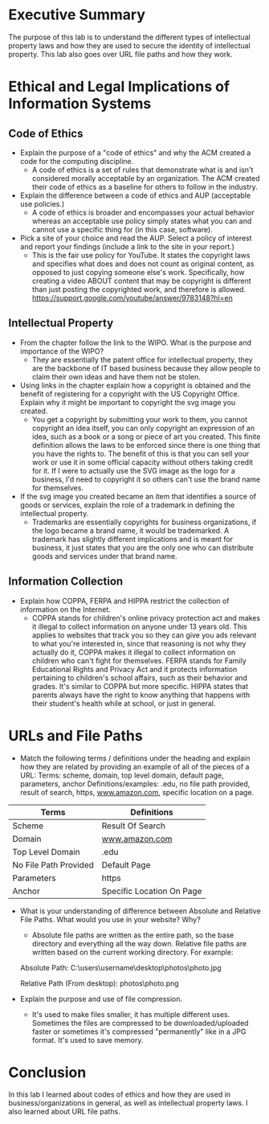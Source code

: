 # Executive Summary
The purpose of this lab is to understand the different types of intellectual property laws and how they are used to secure the identity of intellectual property.
This lab also goes over URL file paths and how they work.
# Ethical and Legal Implications of Information Systems
## Code of Ethics
* Explain the purpose of a "code of ethics" and why the ACM created a code for the computing discipline.
   * A code of ethics is a set of rules that demonstrate what is and isn't considered morally acceptable by an organization. The ACM created their code of ethics as a baseline for others to follow in the industry. 
* Explain the difference between a code of ethics and AUP (acceptable use policies.) 
   * A code of ethics is broader and encompasses your actual behavior whereas an acceptable use policy simply states what you can and cannot use a specific thing for (in this case, software). 
* Pick a site of your choice and read the AUP.  Select a policy of interest and report your findings (include a link to the site in your report.) 
    * This is the fair use policy for YouTube. It states the copyright laws and specifies what does and does not count as original content, as opposed to just copying someone else's work. Specifically, how creating a video ABOUT content that may be copyright is different than just posting the copyrighted work, and therefore is allowed. 
    https://support.google.com/youtube/answer/9783148?hl=en

## Intellectual Property
* From the chapter follow the link to the WIPO.  What is the purpose and importance of the WIPO? 
  * They are essentially the patent office for intellectual property, they are the backbone of IT based business because they allow people to claim their own ideas and have them not be stolen. 
* Using links in the chapter explain how a copyright is obtained and the benefit of registering for a copyright with the US Copyright Office. Explain why it might be important to copyright the svg image you created. 
    * You get a copyright by submitting your work to them, you cannot copyright an idea itself, you can only copyright an expression of an idea, such as a book or a song or piece of art you created. This finite definition allows the laws to be enforced since there is one thing that you have the rights to. The benefit of this is that you can sell your work or use it in some official capacity without others taking credit for it. If I were to actually use the SVG image as the logo for a business, I'd need to copyright it so others can't use the brand name for themselves. 
* If the svg image you created became an item that identifies a source of goods or services, explain the role of a trademark in defining the intellectual property. 
    * Trademarks are essentially copyrights for business organizations, if the logo became a brand name, it would be trademarked. A trademark has slightly different implications and is meant for business, it just states that you are the only one who can distribute goods and services under that brand name.
 
## Information Collection
* Explain how COPPA, FERPA and HIPPA restrict the collection of information on the Internet. 
    * COPPA stands for children's online privacy protection act and makes it illegal to collect information on anyone under 13 years old. This applies to websites that track you so they can give you ads relevant to what you're interested in, since that reasoning is not why they actually do it, COPPA makes it illegal to collect information on children who can't fight for themselves. 
    FERPA stands for Family Educational Rights and Privacy Act and it protects information pertaining to children's school affairs, such as their behavior and grades. 
    It's similar to COPPA but more specific.
    HIPPA states that parents always have the right to know anything that happens with their student's health while at school, or just in general.

# URLs and File Paths
* Match the following terms / definitions under the heading and explain how they are related by providing an example of all of the pieces of a URL: 
Terms: scheme, domain, top level domain, default page, parameters, anchor 
Definitions/examples: .edu, no file path provided, result of search, https, www.amazon.com, specific location on a page. 

| Terms | Definitions |
| --- | --- |
| Scheme | Result Of Search |
| Domain | www.amazon.com |
| Top Level Domain | .edu |
| No File Path Provided | Default Page |
| Parameters | https |
| Anchor | Specific Location On Page |

* What is your understanding of difference between Absolute and Relative File Paths. What would you use in your website? Why?
    * Absolute file paths are written as the entire path, so the base directory and everything all the way down. Relative file paths are written based on the current working directory. 
    For example:
    
    Absolute Path: C:\users\username\desktop\photos\photo.jpg
    
    Relative Path (From desktop): photos\photo.png

* Explain the purpose and use of file compression.
    * It's used to make files smaller, it has multiple different uses. Sometimes the files are compressed to be downloaded/uploaded faster or sometimes it's compressed "permanently" like in a JPG format. It's used to save memory.

# Conclusion
In this lab I learned about codes of ethics and how they are used in business/organizations in general, as well as intellectual property laws. 
I also learned about URL file paths.
